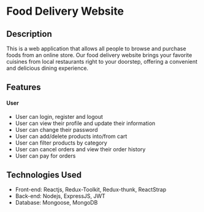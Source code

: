 # Food Delivery Website

## Description

This is a web application that allows all people to browse and purchase foods from an online store. Our food delivery website brings your favorite cuisines from local restaurants right to your doorstep, offering a convenient and delicious dining experience.

## Features

#### User

- User can login, register and logout
- User can view their profile and update their information
- User can change their password
- User can add/delete products into/from cart
- User can filter products by category
- User can cancel orders and view their order history
- User can pay for orders

## Technologies Used

- Front-end: Reactjs, Redux-Toolkit, Redux-thunk, ReactStrap
- Back-end: Nodejs, ExpressJS, JWT
- Database: Mongoose, MongoDB
